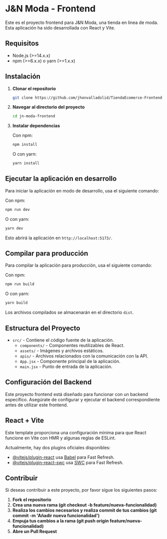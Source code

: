 # J&N Moda - Frontend

Este es el proyecto frontend para J&N Moda, una tienda en línea de moda. Esta aplicación ha sido desarrollada con React y Vite.

## Requisitos

- Node.js (>=14.x.x)
- npm (>=6.x.x) o yarn (>=1.x.x)

## Instalación

1. **Clonar el repositorio**

   ```bash
   git clone https://github.com/jhonvalladolid/TiendaEcomerce-Frontend-Lab14.git
   ```

2. **Navegar al directorio del proyecto**

   ```bash
   cd jn-moda-frontend
   ```

3. **Instalar dependencias**

   Con npm:

   ```bash
   npm install
   ```

   O con yarn:

   ```bash
   yarn install
   ```

## Ejecutar la aplicación en desarrollo

Para iniciar la aplicación en modo de desarrollo, usa el siguiente comando:

Con npm:

```bash
npm run dev
```

O con yarn:

```bash
yarn dev
```

Esto abrirá la aplicación en `http://localhost:5173/`.

## Compilar para producción

Para compilar la aplicación para producción, usa el siguiente comando:

Con npm:

```bash
npm run build
```

O con yarn:

```bash
yarn build
```

Los archivos compilados se almacenarán en el directorio `dist`.

## Estructura del Proyecto

- `src/` - Contiene el código fuente de la aplicación.
  - `components/` - Componentes reutilizables de React.
  - `assets/` - Imágenes y archivos estáticos.
  - `apis/` - Archivos relacionados con la comunicación con la API.
  - `App.jsx` - Componente principal de la aplicación.
  - `main.jsx` - Punto de entrada de la aplicación.

## Configuración del Backend

Este proyecto frontend está diseñado para funcionar con un backend específico. Asegúrate de configurar y ejecutar el backend correspondiente antes de utilizar este frontend.

## React + Vite

Este template proporciona una configuración mínima para que React funcione en Vite con HMR y algunas reglas de ESLint.

Actualmente, hay dos plugins oficiales disponibles:

- [@vitejs/plugin-react](https://github.com/vitejs/vite-plugin-react/blob/main/packages/plugin-react/README.md) usa [Babel](https://babeljs.io/) para Fast Refresh.
- [@vitejs/plugin-react-swc](https://github.com/vitejs/vite-plugin-react-swc) usa [SWC](https://swc.rs/) para Fast Refresh.

## Contribuir

Si deseas contribuir a este proyecto, por favor sigue los siguientes pasos:

1. **Fork el repositorio**
2. **Crea una nueva rama (git checkout -b feature/nueva-funcionalidad)**
3. **Realiza los cambios necesarios y realiza commit de tus cambios (git commit -m 'Añadir nueva funcionalidad')**
4. **Empuja tus cambios a la rama (git push origin feature/nueva-funcionalidad)**
5. **Abre un Pull Request**
